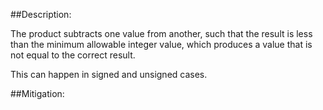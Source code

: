 ##Description:

The product subtracts one value from another, such that the result is less than the minimum allowable integer value, which produces a value that is not equal to the correct result.

This can happen in signed and unsigned cases.

##Mitigation:
